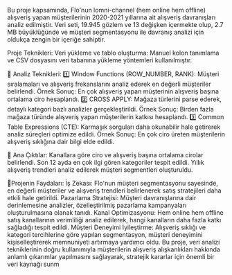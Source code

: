 Bu proje kapsamında, Flo'nun lomni-channel (hem online hem offline) alışveriş yapan müşterilerinin 2020-2021 yıllarına ait alışveriş davranışları analiz edilmiştir.
Veri seti, 19.945 gözlem ve 13 değişken içermekte olup, 2.7 MB büyüklüğünde ve müşteri segmentasyonu ile davranış analizi için oldukça zengin bir içeriğe sahiptir.

Proje Teknikleri:
Veri yükleme ve tablo oluşturma: Manuel kolon tanımlama ve CSV dosyasını veri tabanına yükleme yöntemleri kullanılmıştır.

🔹 Analiz Teknikleri:
1️⃣ Window Functions (ROW_NUMBER, RANK):
Müşteri sıralamaları ve alışveriş frekanslarını analiz ederek en değerli müşteriler belirlendi.
Örnek Sonuç: En çok alışveriş yapan müşterinin alışveriş başına ortalama ciro hesaplandı.
2️⃣ CROSS APPLY:
Mağaza türlerini parse ederek, detaylı kategori bazlı analizler gerçekleştirildi.
Örnek Sonuç: Birden fazla mağaza türünde alışveriş yapan müşterilerin katkısı hesaplandı.
3️⃣ Common Table Expressions (CTE):
Karmaşık sorguları daha okunabilir hale getirerek analiz süreçleri optimize edildi.
Örnek Sonuç: En çok ciro üreten müşterilerin alışveriş sıklığına dair bilgi elde edildi.

🔹 Ana Çıktılar:
Kanallara göre ciro ve alışveriş başına ortalama cirolar belirlendi.
Son 12 ayda en çok ilgi gören kategoriler tespit edildi.
Yıllık alışveriş trendleri analiz edilerek müşteri segmentleri oluşturuldu.

🔹Projenin Faydaları:
İş Zekası: Flo'nun müşteri segmentasyonu sayesinde, en değerli müşteriler ve alışveriş trendleri belirlenerek satış stratejileri daha etkili hale getirildi.
Pazarlama Stratejisi: Müşteri davranışlarına dair derinlemesine analizler, özelleştirilmiş pazarlama kampanyaları oluşturulmasına olanak tanıdı.
Kanal Optimizasyonu: Hem online hem offline satış kanallarının verimliliği analiz edilerek, hangi kanalların daha fazla katkı sağladığı tespit edildi.
Müşteri Deneyimi İyileştirme: Alışveriş sıklığı ve kategori tercihlerine göre yapılan segmentasyon, müşteri deneyimini kişiselleştirerek memnuniyeti artırmaya yardımcı oldu.
Bu proje, veri analizi tekniklerinin doğru kullanımıyla müşterilerin alışveriş alışkanlıkları hakkında anlamlı çıkarımlar yapılmasını sağlayarak, stratejik kararlar için önemli bir veri kaynağı sunm
